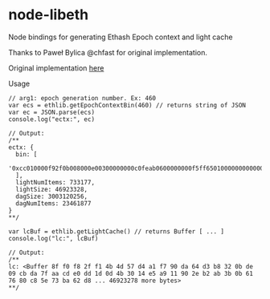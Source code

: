 # node-libeth
Node bindings for generating Ethash Epoch context and light cache

Thanks to Paweł Bylica @chfast for original implementation. 

Original implementation [here](https://github.com/chfast/ethash)

Usage

```
// arg1: epoch generation number. Ex: 460
var ecs = ethlib.getEpochContextBin(460) // returns string of JSON
var ec = JSON.parse(ecs)
console.log("ectx:", ec)

// Output:
/**
ectx: {
  bin: [
    '0xcc010000f92f0b008000e00300000000c0feab0600000000f5ff6501000000000000000000000000'
  ],
  lightNumItems: 733177,
  lightSize: 46923328,
  dagSize: 3003120256,
  dagNumItems: 23461877
}
**/
```

```
var lcBuf = ethlib.getLightCache() // returns Buffer [ ... ]
console.log("lc:", lcBuf)

// Output:
/**
lc: <Buffer 8f f0 f8 2f f1 4b 4d 57 d4 a1 f7 90 da 64 d3 b8 32 0b de 09 cb da 7f aa cd e0 dd 1d 0d 4b 30 14 e5 a9 11 90 2e b2 ab 3b 0b 61 76 80 c8 5e 73 ba 62 d8 ... 46923278 more bytes>
**/
```

